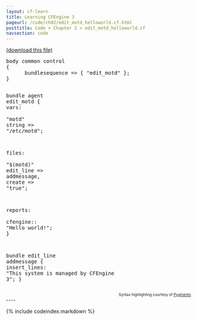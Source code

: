 ```yaml
---
layout: cf-learn
title: Learning CFEngine 3
pageurl: /code/ch02/edit_motd_helloworld.cf.html
posttitle: Code > Chapter 2 > edit_motd_helloworld.cf
navsection: code
---
```


[(download this file)](https://raw.github.com/zzamboni/cf-learn.info/master/src/ch02/edit_motd_helloworld.cf)

<div class="highlight"><pre><span class="k">body</span> <span class="k">common</span> <span class="k">control</span>
<span class="p">{</span>
      <span class="kr">bundlesequence</span> <span class="o">=&gt;</span> <span class="p">{</span> <span class="s">&quot;edit_motd&quot;</span> <span class="p">};</span>
<span class="p">}</span>

<span class="k">bundle</span> <span class="k">agent</span> <span class="nf">edit_motd</span> 
<span class="p">{</span>
  <span class="kd">vars</span><span class="p">:</span>   
      <span class="p">&quot;</span><span class="nv">motd</span><span class="p">&quot;</span> <span class="kt">string</span> <span class="o">=&gt;</span> <span class="s">&quot;/etc/motd&quot;</span><span class="p">;</span>

  <span class="kd">files</span><span class="p">:</span>   
      <span class="p">&quot;</span><span class="nv">$(motd)</span><span class="p">&quot;</span>
      <span class="kt">edit_line</span> <span class="o">=&gt;</span> <span class="nf">addmessage</span><span class="p">,</span>
      <span class="kr">create</span> <span class="o">=&gt;</span> <span class="s">&quot;true&quot;</span><span class="p">;</span>

  <span class="kd">reports</span><span class="p">:</span>   
    <span class="nc">cfengine</span><span class="p">::</span>
      <span class="s">&quot;Hello world!&quot;</span><span class="p">;</span>
<span class="p">}</span>

<span class="k">bundle</span> <span class="k">edit_line</span> <span class="nf">addmessage</span>
<span class="p">{</span>
  <span class="kd">insert_lines</span><span class="p">:</span>
      <span class="s">&quot;This system is managed by CFEngine 3&quot;</span><span class="p">;</span>
<span class="p">}</span>
</pre></div>

<div align="right"><font size="-2">Syntax highlighting courtesy of <a href="http://blog.zzamboni.org/cfengine3-lexer-for-pygments">Pygments</a></font></div>
----

{% include codeindex.markdown %}
